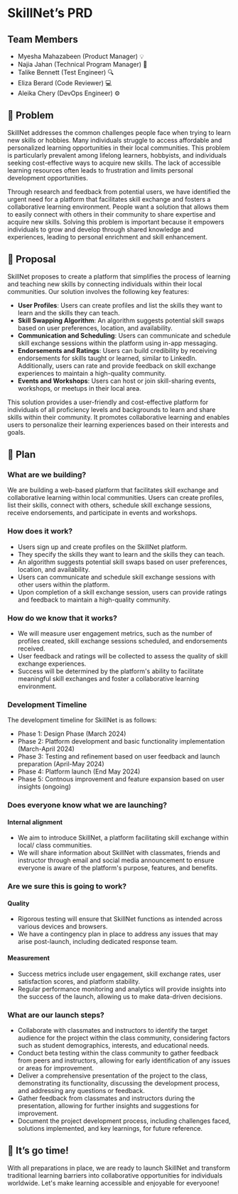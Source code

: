 # SkillNet’s PRD
## Team Members
- Myesha Mahazabeen (Product Manager) 💡
- Najia Jahan (Technical Program Manager) 📝
- Talike Bennett (Test Engineer) 🔍
- Eliza Berard (Code Reviewer) 💻
- Aleika Chery (DevOps Engineer) ⚙️

## 👀 Problem

SkillNet addresses the common challenges people face when trying to learn new skills or hobbies. Many individuals struggle to access affordable and personalized learning opportunities in their local communities. This problem is particularly prevalent among lifelong learners, hobbyists, and individuals seeking cost-effective ways to acquire new skills. The lack of accessible learning resources often leads to frustration and limits personal development opportunities.

Through research and feedback from potential users, we have identified the urgent need for a platform that facilitates skill exchange and fosters a collaborative learning environment. People want a solution that allows them to easily connect with others in their community to share expertise and acquire new skills. Solving this problem is important because it empowers individuals to grow and develop through shared knowledge and experiences, leading to personal enrichment and skill enhancement.

## 💭 Proposal

SkillNet proposes to create a platform that simplifies the process of learning and teaching new skills by connecting individuals within their local communities. Our solution involves the following key features:

- **User Profiles**: Users can create profiles and list the skills they want to learn and the skills they can teach.
- **Skill Swapping Algorithm**: An algorithm suggests potential skill swaps based on user preferences, location, and availability.
- **Communication and Scheduling**: Users can communicate and schedule skill exchange sessions within the platform using in-app messaging.
- **Endorsements and Ratings**: Users can build credibility by receiving endorsements for skills taught or learned, similar to LinkedIn. Additionally, users can rate and provide feedback on skill exchange experiences to maintain a high-quality community.
- **Events and Workshops**: Users can host or join skill-sharing events, workshops, or meetups in their local area.

This solution provides a user-friendly and cost-effective platform for individuals of all proficiency levels and backgrounds to learn and share skills within their community. It promotes collaborative learning and enables users to personalize their learning experiences based on their interests and goals.

## 🛫 Plan

### What are we building?
We are building a web-based platform that facilitates skill exchange and collaborative learning within local communities. Users can create profiles, list their skills, connect with others, schedule skill exchange sessions, receive endorsements, and participate in events and workshops.

### How does it work?
- Users sign up and create profiles on the SkillNet platform.
- They specify the skills they want to learn and the skills they can teach.
- An algorithm suggests potential skill swaps based on user preferences, location, and availability.
- Users can communicate and schedule skill exchange sessions with other users within the platform.
- Upon completion of a skill exchange session, users can provide ratings and feedback to maintain a high-quality community.

### How do we know that it works?
- We will measure user engagement metrics, such as the number of profiles created, skill exchange sessions scheduled, and endorsements received.
- User feedback and ratings will be collected to assess the quality of skill exchange experiences.
- Success will be determined by the platform's ability to facilitate meaningful skill exchanges and foster a collaborative learning environment.

### Development Timeline

The development timeline for SkillNet is as follows:
- Phase 1: Design Phase (March 2024)
- Phase 2: Platform development and basic functionality implementation (March-April 2024)
- Phase 3: Testing and refinement based on user feedback and launch preparation (April-May 2024)
- Phase 4: Platform launch (End May 2024)
- Phase 5: Contnous improvement and feature expansion based on user insights (ongoing)

### Does everyone know what we are launching?

#### Internal alignment

- We aim to introduce SkillNet, a platform facilitating skill exchange within local/ class communities.
- We will share information about SkillNet with classmates, friends and instructor through email and social media announcement to ensure everyone is aware of the platform's purpose, features, and benefits.

### Are we sure this is going to work?

#### Quality

- Rigorous testing will ensure that SkillNet functions as intended across various devices and browsers.
- We have a contingency plan in place to address any issues that may arise post-launch, including dedicated response team.

#### Measurement

- Success metrics include user engagement, skill exchange rates, user satisfaction scores, and platform stability.
- Regular performance monitoring and analytics will provide insights into the success of the launch, allowing us to make data-driven decisions.

### What are our launch steps?

- Collaborate with classmates and instructors to identify the target audience for the project within the class community, considering factors such as student demographics, interests, and educational needs.
- Conduct beta testing within the class community to gather feedback from peers and instructors, allowing for early identification of any issues or areas for improvement.
- Deliver a comprehensive presentation of the project to the class, demonstrating its functionality, discussing the development process, and addressing any questions or feedback.
- Gather feedback from classmates and instructors during the presentation, allowing for further insights and suggestions for improvement.
- Document the project development process, including challenges faced, solutions implemented, and key learnings, for future reference.

## 🚀 It’s go time!
With all preparations in place, we are ready to launch SkillNet and transform traditional learning barriers into collaborative opportunities for individuals worldwide. Let's make learning accessible and enjoyable for everyoone!
